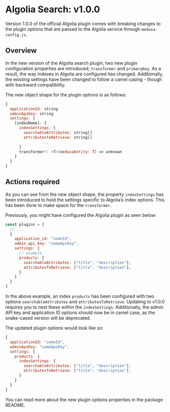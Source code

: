 # Algolia Search: v1.0.0

Version 1.0.0 of the official Algolia plugin comes with breaking changes to the plugin options that are passed to the Algolia service through `medusa-config.js`.

## Overview

In the new version of the Algolia search plugin, two new plugin configuration properties are introduced; `transformer` and `primaryKey`.  As a result, the way indexes in Algolia are configured has changed. Additionally, the existing settings have been changed to follow a camel casing - though with backward compatibility.

The new object shape for the plugin options is as follows:

```jsx
{
  applicationId: string
  adminApiKey: string
  settings: {
    [indexName]: {
      indexSettings: {
        searchableAttributes: string[]
        attributesToRetrieve: string[]
				...
      }
      transformer?: <T>(medusaEntity: T) => unknown
    }
  }
}
```

## Actions required

As you can see from the new object shape, the property `indexSettings` has been introduced to hold the settings specific to Algolia’s index options. This has been done to make space for the `transformer`. 

Previously, you might have configured the Algolia plugin as seen below:

```js title=medusa-config.js
const plugins = [
  // ...
  {
    application_id: "someId",
    admin_api_key: "someApiKey",
    settings: {
      // example
      products: {
        searchableAttributes: ["title", "description"],
        attributesToRetrieve: ["title", "description"],
      }
    }
  }
]
```

In the above example, an index `products` has been configured with two options `searchableAttributes` and `attributesToRetrieve`. Updating to v1.0.0 requires you to nest these within the `indexSettings`. Additionally, the admin API key and application ID options should now be in camel case, as the snake-cased version will be deprecated. 

The updated plugin options would look like so:

```jsx
{
  applicationId: "someId",
  adminApiKey: "someApiKey",
  settings: {
    products: {
      indexSettings: {
        searchableAttributes: ["title", "description"],
        attributesToRetrieve: ["title", "description"],
      }
    }
  }
}
```

You can read more about the new plugin options properties in the package README.